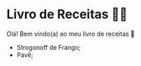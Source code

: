 # Livro de Receitas :woman_cook:

Olá! Bem vindo(a) ao meu livro de receitas :wave:

- Strogonoff de Frango;
- Pavê;